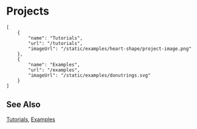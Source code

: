 # Projects

```codecard
[
    {
        "name": "Tutorials",
        "url": "/tutorials",
        "imageUrl": "/static/examples/heart-shape/project-image.png"
    },
    {
        "name": "Examples",
        "url": "/examples",
        "imageUrl": "/static/examples/donutrings.svg"
    }
]
```

## See Also

[Tutorials](/tutorials),
[Examples](/examples)

